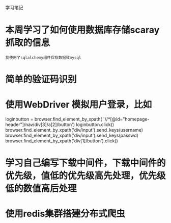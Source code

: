 学习笔记


# 本周学习了如何使用数据库存储scaray抓取的信息
	我使用了sqlalchemy组件保存数据致mysql
#	简单的验证码识别
# 使用WebDriver 模拟用户登录，比如
  loginbutton = browser.find_element_by_xpath(
        '//*[@id="homepage-header"]/nav/div[3]/a[2]/button')
  loginbutton.click()
	browser.find_element_by_xpath('div/input').send_keys(username)
	browser.find_element_by_xpath('div/input').send_keys(passwd)
	browser.find_element_by_xpath('div[1]/button').click()
	
# 学习自己编写下载中间件，下载中间件的优先级，值低的优先级高先处理，优先级低的数值高后处理

# 使用redis集群搭建分布式爬虫